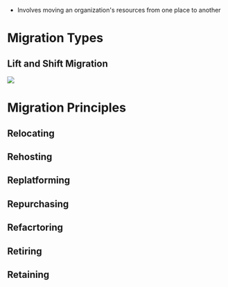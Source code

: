
* Involves moving an organization's resources from one place to another

# Migration Types

## Lift and Shift Migration

![](https://github.com/JonmarCorpuz/SecondBrain/blob/main/Assets/Whitespace.png)

# Migration Principles

## Relocating

## Rehosting

## Replatforming

## Repurchasing

## Refacrtoring

## Retiring

## Retaining





